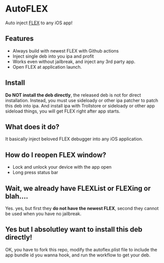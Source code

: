 # AutoFLEX
Auto inject [FLEX](https://github.com/FLEXTool/FLEX) to any iOS app!

## Features
* Always build with newest FLEX with Github actions
* Inject single deb into you ipa and profit
* Works even without jailbreak, and inject any 3rd party app.
* Open FLEX at application launch.

## Install
**Do NOT install the deb directly**, the released deb is not for direct installation.
Instead, you must use sideloady or other ipa patcher to patch this deb into ipa.
And install ipa with Trollstore or sideloady or other app sideload things, you will get FLEX right after app starts.

## What does it do?
It basically inject beloved FLEX debugger into any iOS application.

## How do I reopen FLEX window?
- Lock and unlock your device with the app open
- Long press status bar

## Wait, we already have FLEXList or FLEXing or blah....
Yes. yes, but first they __do not have the newest FLEX__, second they cannot be used when you have no jailbreak.

## Yes but I absolutley want to install this deb directly!
OK, you have to fork this repo, modify the autoflex.plist file to include the app bundle id you wanna hook, and run the workflow to get your deb.
